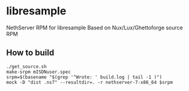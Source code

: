 # libresample
NethServer RPM for libresample
Based on Nux/Lux/Ghettoforge source RPM


## How to build

```
./get_source.sh
make-srpm mISDNuser.spec
srpm=$(basename "$(grep '^Wrote: ' build.log | tail -1 )")
mock -D "dist .ns7" --resultdir=. -r nethserver-7-x86_64 $srpm
```
